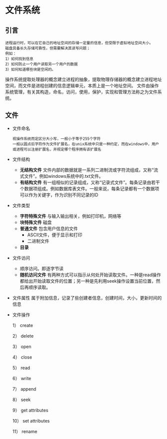 # 文件系统

## 引言    
    进程运行时，可以在它自己的地址空间的存储一定量的信息，但受限于虚拟地址空间大小。
    磁盘具备长久存储可靠性，但需要解决其读写问题；
    例如：
    1）如何找到信息
    2）如何防止一个用户读取另一个用户的数据
    3）如何知道哪些块是空闲的。

操作系统提取处理器的概念建立进程的抽象，提取物理存储器的概念建立进程地址空间，而文件是进程创建的信息逻辑单元，本质上是一个地址空间。
文件由操作系统管理，有关其构造，命名，访问，使用，保护，实现和管理方法称之为文件系统。

## 文件

+ 文件命名
    
      视操作系统而定区分大小写，一般小于等于255个字符
      一般以圆点后字符作为文件扩展名，在unix系统中只是一种约定，而在windows中，用户或进程可以注册扩展名，并规定哪个程序拥有该扩展名

+ 文件结构
    + **无结构文件**
      文件内部的数据就是一系列二进制流或字符流组成，又称“流式文件”。例如windows系统中的.txt文件。
    + **有结构文件**
      有一组相似的记录组成，又称“记录式文件”。每条记录由若干个数据项组成。例如数据库表文件。一般来说，每条记录都有一个数据项可以作为关键字，作为识别不同记录的ID
      
+ 文件类型
    + **字符特殊文件**  与输入输出相关，例如打印机，网络等
    + **块特殊文件**    磁盘
    + **普通文件**     包含用户信息的文件
       + ASCII文件，便于显示和打印
       + 二进制文件
    + **目录**
    
+ 文件访问
    + 顺序访问。即逐字节读
    + **随机访问文件** 有两种方式可以指示从何处开始读取文件。一种是read操作都给出开始读取文件的位置；另一种是先利用seek操作设置当前位置，然后再顺序读取。
    
+ 文件属性
    属于附加信息，记录了些创建者信息，创建时间，大小，更新时间的信息
  
+ 文件操作
   
    1） create
    
    2） delete
    
    3） open
    
    4） close
    
    5） read
    
    6） write
    
    7） append
    
    8） seek
    
    9） get attributes
    
    10） set attributes
    
    11） rename
  

    